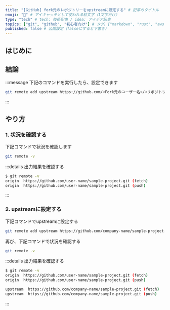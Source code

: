 ```yaml
---
title: "[GitHub] fork元のレポジトリーをupstreamに設定する" # 記事のタイトル
emoji: "🌾" # アイキャッチとして使われる絵文字（1文字だけ）
type: "tech" # tech: 技術記事 / idea: アイデア記事
topics: ["git", "github", "初心者向け"] # タグ。["markdown", "rust", "aws"]のように指定する
published: false # 公開設定（falseにすると下書き）
---
```



## はじめに

## 結論
:::message
下記のコマンドを実行したら、設定できます
```bash
git remote add upstream https://github.com/<Fork元のユーザー名>/<リポジトリ名>.git
```
:::

## やり方
### 1. 状況を確認する
下記コマンドで状況を確認します
```bash
git remote -v
```

:::details 出力結果を確認する
```bash
$ git remote -v
origin  https://github.com/user-name/sample-project.git (fetch)
origin  https://github.com/user-name/sample-project.git (push)
```
:::

### 2. upstreamに設定する
下記コマンドでupstreamに設定する
```bash
git remote add upstream https://github.com/company-name/sample-project.git
```
再び、下記コマンドで状況を確認する
```bash
git remote -v
```
:::details 出力結果を確認する
```bash
$ git remote -v
origin  https://github.com/user-name/sample-project.git (fetch)
origin  https://github.com/user-name/sample-project.git (push)

upstream  https://github.com/company-name/sample-project.git (fetch)
upstream  https://github.com/company-name/sample-project.git (push)
```
:::
